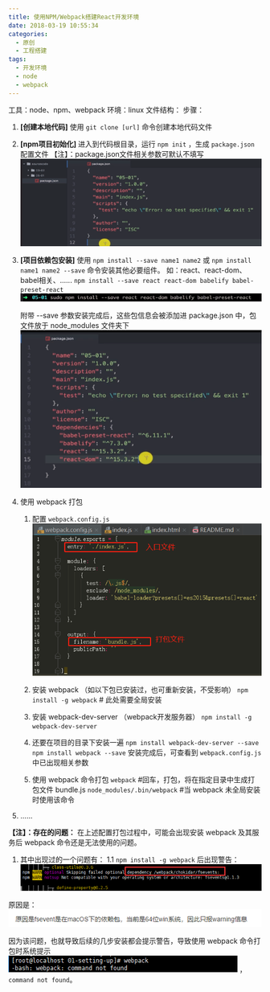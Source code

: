 ```yaml
---
title: 使用NPM/Webpack搭建React开发环境
date: 2018-03-19 10:55:34
categories:
  - 原创
  - 工程搭建
tags:
  - 开发环境
  - node
  - webpack
---
```



工具：node、npm、webpack
环境：linux
文件结构：
步骤：
1. **[创建本地代码]** 使用 `git clone [url]` 命令创建本地代码文件
2. **[npm项目初始化]** 进入到代码根目录，运行 `npm init` ，生成 `package.json` 配置文件
【注】：package.json文件相关参数可默认不填写
![图1](../images/npm-webpack/01.png)

3. **[项目依赖包安装]** 使用 `npm install --save name1 name2` 或 `npm install name1 name2 --save` 命令安装其他必要组件。
如：react、react-dom、babel相关、......
`npm install --save react react-dom babelify babel-preset-react`
![图2](../images/npm-webpack/02.png)

    附带 --save 参数安装完成后，这些包信息会被添加进 package.json 中，包文件放于 node_modules 文件夹下
![图3](../images/npm-webpack/03.png)

4. 使用 webpack 打包
   1. 配置 `webpack.config.js`
![图4](../images/npm-webpack/04.png)

   2. 安装 webpack （如以下包已安装过，也可重新安装，不受影响）
`npm install -g webpack`         # 此处需要全局安装

   3. 安装 webpack-dev-server （webpack开发服务器）
`npm install -g webpack-dev-server`

   4. 还要在项目的目录下安装一遍
`npm install webpack-dev-server --save`
`npm install webpack --save`
安装完成后，可查看到 `webpack.config.js` 中已出现相关参数

   5. 使用 webpack 命令打包
`webpack`          #回车，打包，将在指定目录中生成打包文件 bundle.js
`node_modules/.bin/webpack`       #当 webpack 未全局安装时使用该命令

5. ......

**【注】：存在的问题：**
  在上述配置打包过程中，可能会出现安装 webpack 及其服务后 webpack 命令还是无法使用的问题。

  1. 其中出现过的一个问题有：
    1.1 `npm install -g webpack` 后出现警告：
![图5](../images/npm-webpack/05.png)

  原因是：
![图6](../images/npm-webpack/07.png)

  因为该问题，也就导致后续的几步安装都会提示警告，导致使用 webpack 命令打包时系统提示
  ![图7](../images/npm-webpack/06.png)  ，`command not found`。
